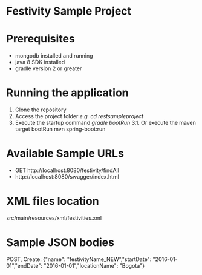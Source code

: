 # Festivity Sample Project

# Prerequisites
- mongodb installed and running
- java 8 SDK installed
- gradle version 2 or greater

# Running the application
1. Clone the repository
2. Access the project folder *e.g. cd restsampleproject*
3. Execute the startup command *gradle bootRun*
3.1. Or execute the maven target bootRun mvn spring-boot:run

# Available Sample URLs
- GET http://localhost:8080/festivity/findAll
- http://localhost:8080/swagger/index.html

# XML files location
src/main/resources/xml/festivities.xml

# Sample JSON bodies
POST, Create:
{"name": "festivityName_NEW","startDate": "2016-01-01","endDate": "2016-01-01","locationName": "Bogota"}
